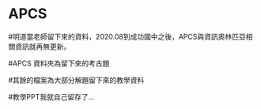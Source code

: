 # APCS

#明道當老師留下來的資料，2020.08到成功國中之後，APCS與資訊奧林匹亞相關資訊就再無更新。

#APCS 資料夾為留下來的考古題

#其餘的檔案為大部分解題留下來的教學資料

#教學PPT我就自己留存了...
